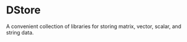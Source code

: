 DStore
======

A convenient collection of libraries for storing matrix, vector, scalar, and string data.

